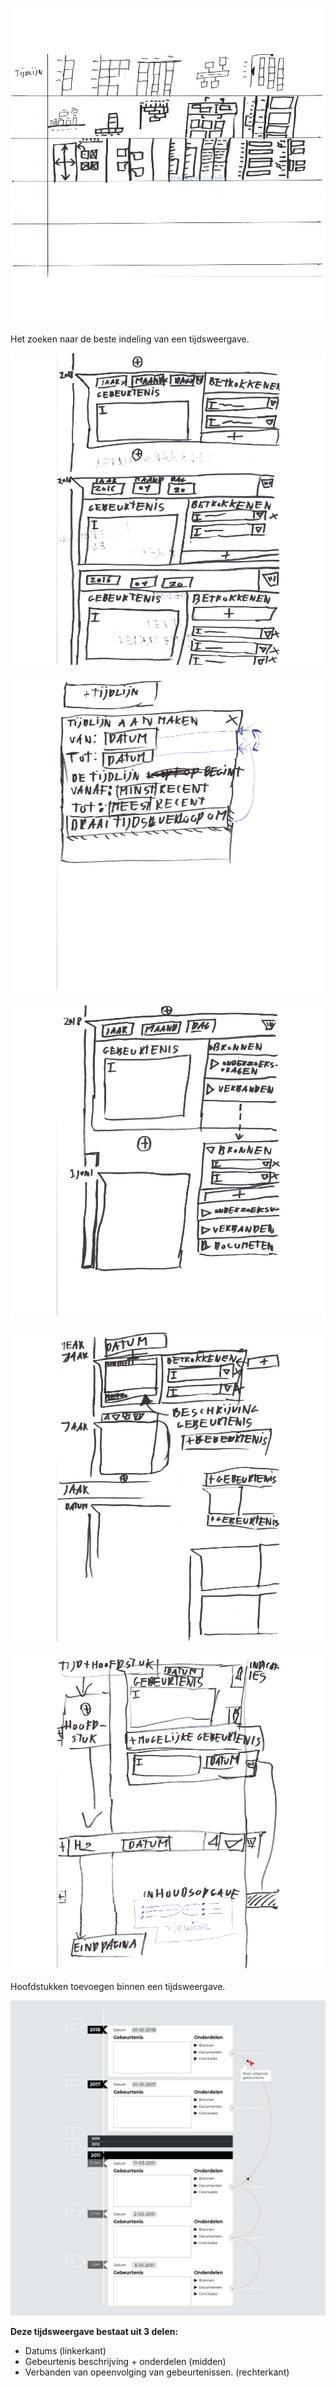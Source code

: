 




![Morfologische-kaart](content/tijdlijn/schetsen17.png)

Het zoeken naar de beste indeling van een tijdsweergave.

![](content/tijdlijn/schetsen18.png)

![](content/tijdlijn/schetsen19.png)

![](content/tijdlijn/schetsen20.png)

![](content/tijdlijn/schetsen21.png)


![Hoofdstukken](content/tijdlijn/schetsen22.png)

Hoofdstukken toevoegen binnen een tijdsweergave.

![Gebeurtenissen in een tijdlijn](content/designs3.png)

__Deze tijdsweergave bestaat uit 3 delen:__
* Datums (linkerkant)
* Gebeurtenis beschrijving + onderdelen (midden)
* Verbanden van opeenvolging van gebeurtenissen. (rechterkant)

